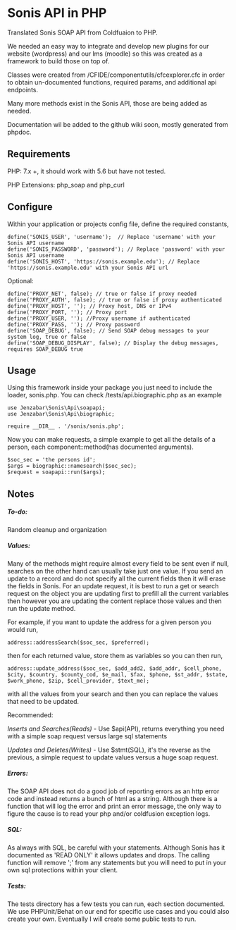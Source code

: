 # Sonis API in PHP
Translated Sonis SOAP API from Coldfuaion to PHP.

We needed an easy way to integrate and develop new plugins for our website (wordpress) and our lms (moodle) so this was created as a framework to build those on top of.

Classes were created from /CFIDE/componentutils/cfcexplorer.cfc in order to obtain un-documented functions, required params, and additional api endpoints.

Many more methods exist in the Sonis API, those are being added as needed.

Documentation wil be added to the github wiki soon, mostly generated from phpdoc.

## Requirements
PHP: 7.x +, it should work with 5.6 but have not tested.

PHP Extensions: php_soap and php_curl

## Configure
Within your application or projects config file, define the required constants,
````
define('SONIS_USER', 'username');  // Replace 'username' with your Sonis API username
define('SONIS_PASSWORD', 'password'); // Replace 'password' with your Sonis API username
define('SONIS_HOST', 'https://sonis.example.edu'); // Replace 'https://sonis.example.edu' with your Sonis API url
````
Optional:
````
define('PROXY_NET', false); // true or false if proxy needed
define('PROXY_AUTH', false); // true or false if proxy authenticated
define('PROXY_HOST', ''); // Proxy host, DNS or IPv4
define('PROXY_PORT, ''); // Proxy port
define('PROXY_USER, ''); //Proxy username if authenticated
define('PROXY_PASS, ''); // Proxy password
define('SOAP_DEBUG', false); // Send SOAP debug messages to your system log, true or false
define('SOAP_DEBUG_DISPLAY', false); // Display the debug messages, requires SOAP_DEBUG true
````
## Usage
Using this framework inside your package you just need to include the loader, sonis.php. You can check /tests/api.biographic.php as an example
````
use Jenzabar\Sonis\Api\soapapi;
use Jenzabar\Sonis\Api\biographic;

require __DIR__ . '/sonis/sonis.php';
````

Now you can make requests, a simple example to get all the details of a person, each component::method(has documented arguments).

````
$soc_sec = 'the persons id';
$args = biographic::namesearch($soc_sec);
$request = soapapi::run($args);
````
## Notes 

##### _To-do_:
Random cleanup and organization

##### _Values_:
Many of the methods might require almost every field to be sent even if null, searches on the other hand can usually take just one value. If you send an update to a record and do not specify all the current fields then it will erase the fields in Sonis. For an update request, it is best to run a get or search request on the object you are updating first to prefill all the current variables then however you are updating the content replace those values and then run the update method.

For example, if you want to update the address for a given person you would run,

````
address::addressSearch($soc_sec, $preferred);
````

then for each returned value, store them as variables so you can then run,

````
address::update_address($soc_sec, $add_add2, $add_addr, $cell_phone, $city, $country, $county_cod, $e_mail, $fax, $phone, $st_addr, $state, $work_phone, $zip, $cell_provider, $text_me);
```` 

with all the values from your search and then you can replace the values that need to be updated.

Recommended:

_Inserts and Searches(Reads)_ - Use $api(API), returns everything you need with a simple soap request versus large sql statements

_Updates and Deletes(Writes)_ - Use $stmt(SQL), it's the reverse as the previous, a simple request to update values versus a huge soap request.

##### _Errors_:
The SOAP API does not do a good job of reporting errors as an http error code and instead returns a bunch of html as a string. Although there is a function that will log the error and print an error message, the only way to figure the cause is to read your php and/or coldfusion exception logs.

##### _SQL_:
As always with SQL, be careful with your statements. Although Sonis has it documented as 'READ ONLY' it allows updates and drops. The calling function will remove ';' from any statements but you will need to put in your own sql protections within your client.

##### _Tests_:
The tests directory has a few tests you can run, each section documented. We use PHPUnit/Behat on our end for specific use cases and you could also create your own. Eventually I will create some public tests to run.
